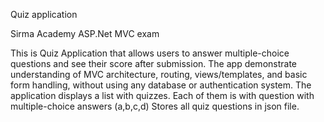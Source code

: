 Quiz application

Sirma Academy ASP.Net MVC exam

This is Quiz Application that allows users to answer multiple-choice questions and see their score after submission.
The app demonstrate  understanding of MVC architecture, routing, views/templates, and basic form handling, without using any database or authentication
system.
The application displays a list with quizzes. Each of them is with question with multiple-choice answers (a,b,c,d)
Stores all quiz questions in json file.
